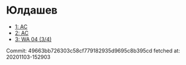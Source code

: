 # Юлдашев
- [1: AC](1.md)
- [2: AC](2.md)
- [3: WA 04 (3/4)](3.md)

Commit: 49663bb726303c58cf779182935d9695c8b395cd
 fetched at: 20201103-152903
